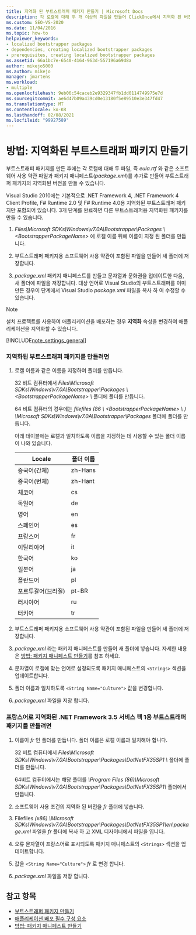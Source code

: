 ```yaml
---
title: 지역화 된 부트스트래퍼 패키지 만들기 | Microsoft Docs
description: 각 로캘에 대해 두 개 이상의 파일을 만들어 ClickOnce에서 지역화 된 버전의 부트스트래퍼 패키지를 만드는 방법에 대해 알아봅니다.
ms.custom: SEO-VS-2020
ms.date: 11/04/2016
ms.topic: how-to
helpviewer_keywords:
- localized bootstrapper packages
- dependencies, creating localized bootstrapper packages
- prerequisites, creating localized bootstrapper packages
ms.assetid: 66a1bc7e-6540-4164-963d-557196a69d8a
author: mikejo5000
ms.author: mikejo
manager: jmartens
ms.workload:
- multiple
ms.openlocfilehash: 9eb06c54caceb2e9329347fb1dd0114749975e7d
ms.sourcegitcommit: ae6d47b09a439cd0e13180f5e89510e3e347fd47
ms.translationtype: MT
ms.contentlocale: ko-KR
ms.lasthandoff: 02/08/2021
ms.locfileid: "99927589"
---
```

# <a name="how-to-create-a-localized-bootstrapper-package"></a>방법: 지역화된 부트스트래퍼 패키지 만들기
부트스트래퍼 패키지를 만든 후에는 각 로캘에 대해 두 파일, 즉 *eula.rtf* 와 같은 소프트웨어 사용 약관 파일과 패키지 매니페스트(*package.xml*)를 추가로 만들어 부트스트래퍼 패키지의 지역화된 버전을 만들 수 있습니다.

 Visual Studio 2010에는 기본적으로 .NET Framework 4, .NET Framework 4 Client Profile, F# Runtime 2.0 및 F# Runtime 4.0용 지역화된 부트스트래퍼 패키지만 포함되어 있습니다. 3개 단계를 완료하면 다른 부트스트래퍼용 지역화된 패키지를 만들 수 있습니다.

1. *Files\Microsoft SDKs\Windows\v7.0A\Bootstrapper\Packages \\ \<BootstrapperPackageName>* 에 로캘 이름 뒤에 이름이 지정 된 폴더를 만듭니다.

2. 부트스트래퍼 패키지용 소프트웨어 사용 약관이 포함된 파일을 만들어 새 폴더에 저장합니다.

3. *package.xml* 패키지 매니페스트를 만들고 문자열과 문화권을 업데이트한 다음, 새 폴더에 파일을 저장합니다. 대상 언어로 Visual Studio의 부트스트래퍼를 이미 만든 경우이 단계에서 Visual Studio *package.xml* 파일을 복사 하 여 수정할 수 있습니다.

> [!NOTE]
> 설치 프로젝트를 사용하여 애플리케이션을 배포하는 경우 **지역화** 속성을 변경하여 애플리케이션을 지역화할 수 있습니다.

 [!INCLUDE[note_settings_general](../data-tools/includes/note_settings_general_md.md)]

### <a name="to-create-a-localized-bootstrapper-package"></a>지역화된 부트스트래퍼 패키지를 만들려면

1. 로캘 이름과 같은 이름을 지정하여 폴더를 만듭니다.

     32 비트 컴퓨터에서 *Files\Microsoft SDKs\Windows\v7.0A\Bootstrapper\Packages \\ \<BootstrapperPackageName> \\* 폴더에 폴더를 만듭니다.

     64 비트 컴퓨터의 경우에는 *filefiles (86 \\ \<BootstrapperPackageName> \\ ) \Microsoft SDKs\Windows\v7.0A\Bootstrapper\Packages* 폴더에 폴더를 만듭니다.

     아래 테이블에는 로캘과 일치하도록 이름을 지정하는 데 사용할 수 있는 폴더 이름이 나와 있습니다.

    |Locale|폴더 이름|
    |------------|-----------------|
    |중국어(간체)|zh-Hans|
    |중국어(번체)|zh-Hant|
    |체코어|cs|
    |독일어|de|
    |영어|en|
    |스페인어|es|
    |프랑스어|fr|
    |이탈리아어|it|
    |한국어|ko|
    |일본어|ja|
    |폴란드어|pl|
    |포르투갈어(브라질)|pt-BR|
    |러시아어|ru|
    |터키어|tr|

2. 부트스트래퍼 패키지용 소프트웨어 사용 약관이 포함된 파일을 만들어 새 폴더에 저장합니다.

3. *package.xml* 라는 패키지 매니페스트를 만들어 새 폴더에 넣습니다. 자세한 내용은 [방법: 패키지 매니페스트 만들기](../deployment/how-to-create-a-package-manifest.md)를 참조 하세요.

4. 문자열이 로캘에 맞는 언어로 설정되도록 패키지 매니페스트의 `<Strings>` 섹션을 업데이트합니다.

5. 폴더 이름과 일치하도록 `<String Name="Culture">` 값을 변경합니다.

6. *package.xml* 파일을 저장 합니다.

### <a name="to-create-a-bootstrapper-package-for-net-framework-35-service-pack-1-localized-in-french"></a>프랑스어로 지역화된 .NET Framework 3.5 서비스 팩 1용 부트스트래퍼 패키지를 만들려면

1. 이름이 *fr* 인 폴더를 만듭니다. 폴더 이름은 로캘 이름과 일치해야 합니다.

     32 비트 컴퓨터에서 *Files\Microsoft SDKs\Windows\v7.0A\Bootstrapper\Packages\DotNetFX35SP1 \\* 폴더에 폴더를 만듭니다.

     64비트 컴퓨터에서는 해당 폴더를 *\Program Files (86)\Microsoft SDKs\Windows\v7.0A\Bootstrapper\Packages\DotNetFX35SP1\\* 폴더에서 만듭니다.

2. 소프트웨어 사용 조건의 지역화 된 버전을 *fr* 폴더에 넣습니다.

3. Filefiles *(x86) \Microsoft SDKs\Windows\v7.0A\Bootstrapper\Packages\DotNetFX35SP1\en\package.xml* 파일을 *fr* 폴더에 복사 하 고 XML 디자이너에서 파일을 엽니다.

4. 오류 문자열이 프랑스어로 표시되도록 패키지 매니페스트의 `<Strings>` 섹션을 업데이트합니다.

5. 값을 `<String Name="Culture">` *fr* 로 변경 합니다.

6. *package.xml* 파일을 저장 합니다.

## <a name="see-also"></a>참고 항목
- [부트스트래퍼 패키지 만들기](../deployment/creating-bootstrapper-packages.md)
- [애플리케이션 배포 필수 구성 요소](../deployment/application-deployment-prerequisites.md)
- [방법: 패키지 매니페스트 만들기](../deployment/how-to-create-a-package-manifest.md)